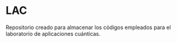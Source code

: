 # LAC
Repositorio creado para almacenar los códigos empleados para el laboratorio de aplicaciones cuánticas.
